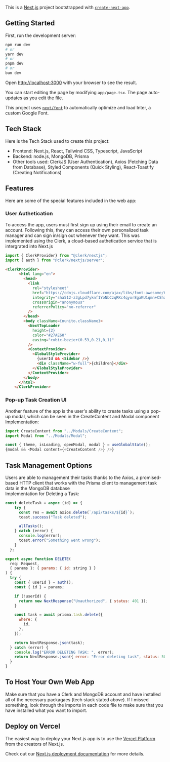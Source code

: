 This is a [Next.js](https://nextjs.org/) project bootstrapped with [`create-next-app`](https://github.com/vercel/next.js/tree/canary/packages/create-next-app).

## Getting Started

First, run the development server:

```bash
npm run dev
# or
yarn dev
# or
pnpm dev
# or
bun dev
```

Open [http://localhost:3000](http://localhost:3000) with your browser to see the result.

You can start editing the page by modifying `app/page.tsx`. The page auto-updates as you edit the file.

This project uses [`next/font`](https://nextjs.org/docs/basic-features/font-optimization) to automatically optimize and load Inter, a custom Google Font.

## Tech Stack
Here is the Tech Stack used to create this project:
- Frontend: Next.js, React, Tailwind CSS, Typescript, JavaScript
- Backend: node.js, MongoDB, Prisma
- Other tools used: ClerkJS (User Authentication), Axios (Fetching Data from Database), Styled Components (Quick Styling), React-Toastify (Creating Notifications)

## Features
Here are some of the special features included in the web app: <br />
### User Authetication
To access the app, users must first sign up using their email to create an account. Following this, they can access their own personalized task manager and can sign in/sign out whenever they want. This was implemented using the Clerk, a cloud-based authetication service that is intergrated into Next.js

```javascript
import { ClerkProvider} from "@clerk/nextjs";
import { auth } from "@clerk/nextjs/server";
```
```html
<ClerkProvider>
      <html lang="en">
        <head>
          <link
            rel="stylesheet"
            href="https://cdnjs.cloudflare.com/ajax/libs/font-awesome/6.4.2/css/all.min.css"
            integrity="sha512-z3gLpd7yknf1YoNbCzqRKc4qyor8gaKU1qmn+CShxbuBusANI9QpRohGBreCFkKxLhei6S9CQXFEbbKuqLg0DA=="
            crossOrigin="anonymous"
            referrerPolicy="no-referrer"
          />
        </head>
        <body className={nunito.className}>
          <NextTopLoader
            height={2}
            color="#27AE60"
            easing="cubic-bezier(0.53,0.21,0,1)"
          />
          <ContextProvider>
            <GlobalStyleProvider>
              {userId && <Sidebar />}
              <div className="w-full">{children}</div>
            </GlobalStyleProvider>
          </ContextProvider>
        </body>
      </html>
    </ClerkProvider>
```
### Pop-up Task Creation UI
Another feature of the app is the user's ability to create tasks using a pop-up modal, which can be seen in the CreateContent and Modal component <br />
Implementation:
```javascript
import CreateContent from "../Modals/CreateContent";
import Modal from "../Modals/Modal";
```
```javascript
const { theme, isLoading, openModal, modal } = useGlobalState();
{modal && <Modal content={<CreateContent />} />}
```
## Task Management Options
Users are able to management their tasks thanks to the Axios, a promised-based HTTP client that works with the Prisma client to management task data in the MongoDB database <br /> 
Implementation for Deleting a Task: 
```javascript
const deleteTask = async (id) => {
    try {
      const res = await axios.delete(`/api/tasks/${id}`);
      toast.success("Task deleted");

      allTasks();
    } catch (error) {
      console.log(error);
      toast.error("Something went wrong");
    }
  };
```
```javascript
export async function DELETE(
  req: Request,
  { params }: { params: { id: string } }
) {
  try {
    const { userId } = auth();
    const { id } = params;

    if (!userId) {
      return new NextResponse("Unauthorized", { status: 401 });
    }

    const task = await prisma.task.delete({
      where: {
        id,
      },
    });

    return NextResponse.json(task);
  } catch (error) {
    console.log("ERROR DELETING TASK: ", error);
    return NextResponse.json({ error: "Error deleting task", status: 500 });
  }
}
```
## To Host Your Own Web App
Make sure that you have a Clerk and MongoDB account and have installed all of the necessary packagaes (tech stack stated above). If I missed something, look through the imports in each code file to make sure that you have installed what you want to import. 

## Deploy on Vercel

The easiest way to deploy your Next.js app is to use the [Vercel Platform](https://vercel.com/new?utm_medium=default-template&filter=next.js&utm_source=create-next-app&utm_campaign=create-next-app-readme) from the creators of Next.js.

Check out our [Next.js deployment documentation](https://nextjs.org/docs/deployment) for more details.
